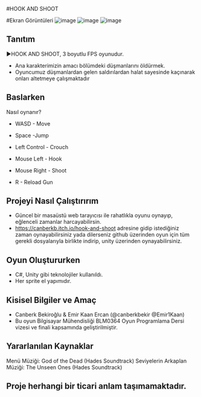 
#HOOK AND SHOOT

#Ekran Görüntüleri
![image](https://user-images.githubusercontent.com/29103642/143787648-ea0be648-eddf-45af-9f1b-e29010d5e5f1.png)
![image](https://user-images.githubusercontent.com/29103642/143787667-74729dcd-7fd0-49f4-86d0-2e3d1e03d6b8.png)
![image](https://user-images.githubusercontent.com/29103642/143787622-55874d2b-53d1-410c-a9ab-068fa7736093.png)

## Tanıtım
►HOOK AND SHOOT, 3 boyutlu FPS oyunudur.
- Ana karakterimizin amacı bölümdeki düşmanlarını öldürmek. 
- Oyuncumuz düşmanlardan gelen saldırılardan halat sayesinde kaçınarak onları altetmeye çalışmaktadır



## Baslarken
 Nasıl oynanır?
 
- WASD - Move

- Space -Jump

- Left Control - Crouch

- Mouse Left - Hook

- Mouse Right - Shoot

- R - Reload Gun


## Projeyi Nasıl Çalıştırırım
- Güncel bir masaüstü web tarayıcısı ile rahatlıkla oyunu oynayıp, eğlenceli zamanlar harcayabilirsin.
- https://canberkb.itch.io/hook-and-shoot adresine gidip istediğiniz zaman oynayabilirsiniz yada dilerseniz github üzerinden oyun için tüm gerekli dosyalarıyla birlikte indirip, unity üzerinden oynayabilirsiniz.



## Oyun Oluştururken
- C#, Unity gibi teknolojiler kullanıldı.
- Her sprite el yapımıdır.

## Kisisel Bilgiler ve Amaç
- Canberk Bekiroğlu & Emir Kaan Ercan (@canberkbekir @Emir1Kaan)
- Bu oyun Bilgisayar Mühendisliği BLM0364 Oyun Programlama Dersi vizesi ve finali kapsamında geliştirilmiştir.

## Yararlanılan Kaynaklar
Menü Müziği: God of the Dead (Hades Soundtrack)
Seviyelerin Arkaplan Müziği: The Unseen Ones (Hades Soundtrack)

## Proje herhangi bir ticari anlam taşımamaktadır.
